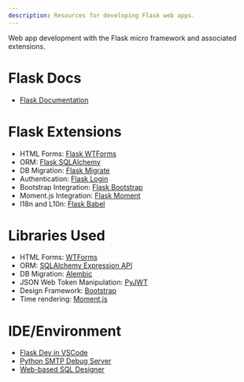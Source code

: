 ```yaml
---
description: Resources for developing Flask web apps.
---
```


Web app development with the Flask micro framework and associated extensions.

# Flask Docs

* [Flask Documentation](<http://flask.pocoo.org/docs/1.0/>)

# Flask Extensions

* HTML Forms: [Flask WTForms](<https://flask-wtf.readthedocs.io/en/stable/>)
* ORM: [Flask SQLAlchemy](<http://flask-sqlalchemy.pocoo.org/2.3/>)
* DB Migration: [Flask Migrate](<https://flask-migrate.readthedocs.io/en/latest/>)
* Authentication: [Flask Login](<https://flask-login.readthedocs.io/en/latest/>)
* Bootstrap Integration: [Flask Bootstrap](<https://pythonhosted.org/Flask-Bootstrap/>)
* Moment.js Integration: [Flask Moment](<https://github.com/miguelgrinberg/Flask-Moment>)
* I18n and L10n: [Flask Babel](<https://pythonhosted.org/Flask-Babel/>)

# Libraries Used

* HTML Forms: [WTForms](<https://wtforms.readthedocs.io/en/stable/>)
* ORM: [SQLAlchemy Expression API](<https://docs.sqlalchemy.org/en/latest/core/expression_api.html>)
* DB Migration: [Alembic](<https://alembic.sqlalchemy.org/en/latest/>)
* JSON Web Token Manipulation: [PyJWT](<https://pyjwt.readthedocs.io/en/latest/index.html>)
* Design Framework: [Bootstrap](<https://getbootstrap.com/>)
* Time rendering: [Moment.js](<https://momentjs.com/>)

# IDE/Environment

* [Flask Dev in VSCode](<https://code.visualstudio.com/docs/python/tutorial-flask>)
* [Python SMTP Debug Server](<https://opensourcehacker.com/2013/04/26/debug-smtp-server-one-liner/>)
* [Web-based SQL Designer](<https://ondras.zarovi.cz/sql/demo/>)